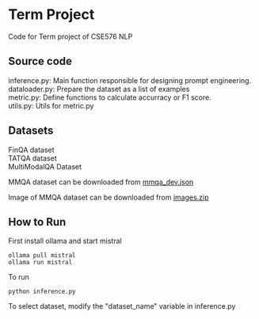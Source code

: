 # Term Project
Code for Term project of CSE576 NLP
## Source code
inference.py: Main function responsible for designing prompt engineering.<br/>
dataloader.py: Prepare the dataset as a list of examples<br/>
metric.py: Define functions to calculate accurracy or F1 score.<br/>
utils.py: Utils for metric.py<br/>

## Datasets
FinQA dataset<br/>
TATQA dataset<br/>
MultiModalQA Dataset 

MMQA dataset can be downloaded from [mmqa_dev.json](https://drive.google.com/file/d/1hj5c5YPtCt7NzNli18_S76WZJ6XdlTlx/view?usp=sharing)   

Image of MMQA dataset can be downloaded from [images.zip](https://multimodalqa-images.s3-us-west-2.amazonaws.com/final_dataset_images/final_dataset_images.zip) 


## How to Run
First install ollama and start mistral
```commandline
ollama pull mistral
ollama run mistral
```

To run 
```commandline
python inference.py
```

To select dataset, modify the "dataset_name" variable in inference.py
